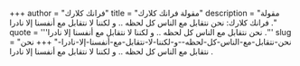 +++
author = "فرانك كلارك"
title = "مقولة فرانك كلارك"
description = "مقولة فرانك كلارك: نحن نتقابل مع الناس كل لحظه .. و لكننا لا نتقابل مع أنفسنا إلا نادرا ."
quote = '''نحن نتقابل مع الناس كل لحظه .. و لكننا لا نتقابل مع أنفسنا إلا نادرا .''' 
slug = "نحن-نتقابل-مع-الناس-كل-لحظه--و-لكننا-لا-نتقابل-مع-أنفسنا-إلا-نادرا-"
+++
نحن نتقابل مع الناس كل لحظه .. و لكننا لا نتقابل مع أنفسنا إلا نادرا .
